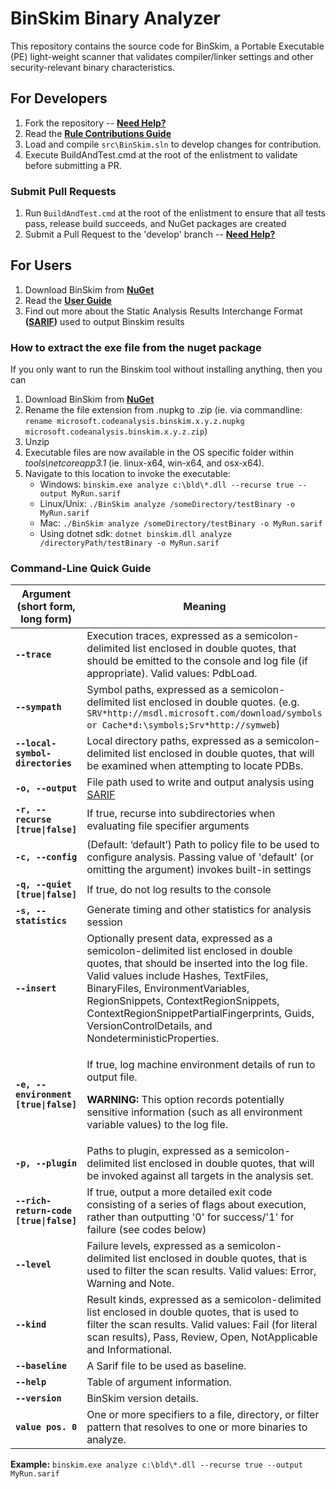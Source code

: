 ﻿# BinSkim Binary Analyzer

This repository contains the source code for BinSkim, a Portable Executable (PE) light-weight scanner that validates compiler/linker settings and other security-relevant binary characteristics.

## For Developers

1. Fork the repository -- **[Need Help?](https://help.github.com/articles/fork-a-repo/)**
2. Read the **[Rule Contributions Guide](./docs/RuleContributions.md)**
3. Load and compile `src\BinSkim.sln` to develop changes for contribution.
4. Execute BuildAndTest.cmd at the root of the enlistment to validate before submitting a PR.

### Submit Pull Requests

1. Run `BuildAndTest.cmd` at the root of the enlistment to ensure that all tests pass, release build succeeds, and NuGet packages are created
2. Submit a Pull Request to the 'develop' branch -- **[Need Help?](https://help.github.com/articles/about-pull-requests/)**

## For Users

1. Download BinSkim from **[NuGet](https://www.nuget.org/packages/Microsoft.CodeAnalysis.BinSkim/)**
2. Read the **[User Guide](./docs/UserGuide.md)**
3. Find out more about the Static Analysis Results Interchange Format **([SARIF](https://github.com/sarif-standard/sarif-spec/))** used to output Binskim results

### How to extract the exe file from the nuget package

If you only want to run the Binskim tool without installing anything, then you can

1. Download BinSkim from **[NuGet](https://www.nuget.org/packages/Microsoft.CodeAnalysis.BinSkim/)**
2. Rename the file extension from .nupkg to .zip (ie. via commandline: `rename microsoft.codeanalysis.binskim.x.y.z.nupkg microsoft.codeanalysis.binskim.x.y.z.zip`)
3. Unzip
4. Executable files are now available in the OS specific folder within _tools\netcoreapp3.1_ (ie. linux-x64, win-x64, and osx-x64).
5. Navigate to this location to invoke the executable:
    - Windows: `binskim.exe analyze c:\bld\*.dll --recurse true --output MyRun.sarif`
    - Linux/Unix: `./BinSkim analyze /someDirectory/testBinary -o MyRun.sarif`
    - Mac: `./BinSkim analyze /someDirectory/testBinary -o MyRun.sarif`
    - Using dotnet sdk: `dotnet binskim.dll analyze /directoryPath/testBinary -o MyRun.sarif`

### Command-Line Quick Guide

| Argument (short form, long form) | Meaning |
| -------------------------------- | ------- |
| **`--trace`** | Execution traces, expressed as a semicolon-delimited list enclosed in double quotes, that should be emitted to the console and log file (if appropriate). Valid values: PdbLoad. |
| **`--sympath`** | Symbol paths, expressed as a semicolon-delimited list enclosed in double quotes. (e.g. `SRV*http://msdl.microsoft.com/download/symbols or Cache*d:\symbols;Srv*http://symweb`) |
| **`--local-symbol-directories`** | Local directory paths, expressed as a semicolon-delimited list enclosed in double quotes, that will be examined when attempting to locate PDBs. |
| **`-o, --output`** | File path used to write and output analysis using [SARIF](https://github.com/Microsoft/sarif-sdk) |
| **`-r, --recurse [true\|false]`** | If true, recurse into subdirectories when evaluating file specifier arguments |
| **`-c, --config`** | (Default: ‘default’) Path to policy file to be used to configure analysis. Passing value of 'default' (or omitting the argument) invokes built-in settings |
| **`-q, --quiet [true\|false]`** | If true, do not log results to the console |
| **`-s, --statistics`** | Generate timing and other statistics for analysis session |
| **`--insert`** | Optionally present data, expressed as a semicolon-delimited list enclosed in double quotes, that should be inserted into the log file. Valid values include Hashes, TextFiles, BinaryFiles, EnvironmentVariables, RegionSnippets, ContextRegionSnippets, ContextRegionSnippetPartialFingerprints, Guids, VersionControlDetails, and NondeterministicProperties. |
| **`-e, --environment [true\|false]`** | <p>If true, log machine environment details of run to output file.</p><p>**WARNING:** This option records potentially sensitive information (such as all environment variable values) to the log file.</p> |
| **`-p, --plugin`** | Paths to plugin, expressed as a semicolon-delimited list enclosed in double quotes, that will be invoked against all targets in the analysis set. |
| **`--rich-return-code [true\|false]`** | If true, output a more detailed exit code consisting of a series of flags about execution, rather than outputting '0' for success/'1' for failure (see codes below) |
| **`--level`** | Failure levels, expressed as a semicolon-delimited list enclosed in double quotes, that is used to filter the scan results. Valid values: Error, Warning and Note. |
| **`--kind`** | Result kinds, expressed as a semicolon-delimited list enclosed in double quotes, that is used to filter the scan results. Valid values: Fail (for literal scan results), Pass, Review, Open, NotApplicable and Informational. |
| **`--baseline`** | A Sarif file to be used as baseline. |
| **`--help`** | Table of argument information. |
| **`--version`** | BinSkim version details. |
| **`value pos. 0`** | One or more specifiers to a file, directory, or filter pattern that resolves to one or more binaries to analyze. |

**Example:** `binskim.exe analyze c:\bld\*.dll --recurse true --output MyRun.sarif`
